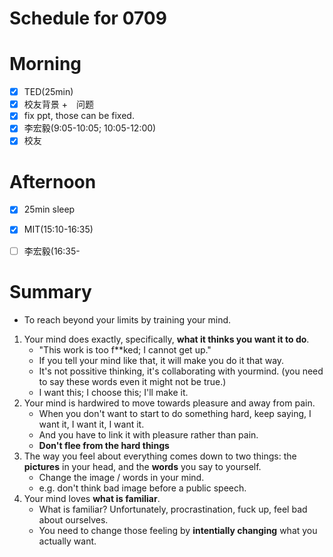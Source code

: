 # Schedule for 0709

# Morning
- [X] TED(25min)
- [X] 校友背景 +　问题
- [X] fix ppt, those can be fixed.
- [X] 李宏毅(9:05-10:05; 10:05-12:00)
- [X] 校友

# Afternoon
- [X] 25min sleep
- [X] MIT(15:10-16:35)
- [ ] 李宏毅(16:35-


# Summary
- To reach beyond your limits by training your mind.
1. Your mind does exactly, specifically, **what it thinks you want it to do**.
    - "This work is too f**ked; I cannot get up."
    - If you tell your mind like that, it will make you do it that way.
    - It's not possitive thinking, it's collaborating with yourmind. (you need to say these words even it might not be true.)
    - I want this; I choose this; I'll make it.
2. Your mind is hardwired to move towards pleasure and away from pain.
    - When you don't want to start to do something hard, keep saying, I want it, I want it, I want it.
    - And you have to link it with pleasure rather than pain.
    - **Don't flee from the hard things**
3. The way you feel about everything comes down to two things: the **pictures** in your head, and the **words** you say to yourself.
    - Change the image / words in your mind.
    - e.g. don't think bad image before a public speech.
4. Your mind loves **what is familiar**.
    - What is familiar? Unfortunately, procrastination, fuck up, feel bad about ourselves.
    - You need to change those feeling by **intentially changing** what you actually want.
 
